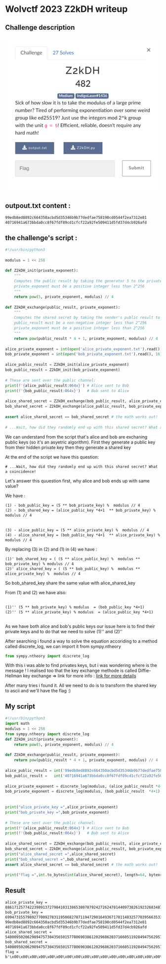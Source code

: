 # Wolvctf 2023 Z2kDH writeup

## Challenge description

![Challenge description](assets/Description.png)


## outpout.txt content :

```
99edb8ed8892c664350acbd5d35346b9b77dedfae758190cd0544f2ea7312e81
40716941a673bbda0cc8f67fdf89cd1cfcf22a92fe509411d5fd37d4cb926afd

```


## the challenge's script :


```python 
#!/usr/bin/python3

modulus = 1 << 258

def Z2kDH_init(private_exponent):
	"""
	Computes the public result by taking the generator 5 to the private exponent, then removing the last 2 bits
	private_exponent must be a positive integer less than 2^256
	"""
	return pow(5, private_exponent, modulus) // 4

def Z2kDH_exchange(public_result, private_exponent):
	"""
	Computes the shared secret by taking the sender's public result to the receiver's private exponent, then removing the last 2 bits
	public_result must be a non-negative integer less than 2^256
	private_exponent must be a positive integer less than 2^256
	"""
	return pow(public_result * 4 + 1, private_exponent, modulus) // 4

alice_private_exponent = int(open('alice_private_exponent.txt').read(), 16)
bob_private_exponent = int(open('bob_private_exponent.txt').read(), 16)

alice_public_result = Z2kDH_init(alice_private_exponent)
bob_public_result = Z2kDH_init(bob_private_exponent)

# These are sent over the public channel:
print(f'{alice_public_result:064x}') # Alice sent to Bob
print(f'{bob_public_result:064x}')   # Bob sent to Alice

alice_shared_secret = Z2kDH_exchange(bob_public_result, alice_private_exponent)
bob_shared_secret = Z2kDH_exchange(alice_public_result, bob_private_exponent)

assert alice_shared_secret == bob_shared_secret # the math works out!

# ...Wait, how did they randomly end up with this shared secret? What a coincidence!

```

We can understand from the script that's alice and bob are exchaning public keys (so it's an asyetric algorithm). First they generate a public key from their hidden private key then they generate a shared key 


At the end of the script we have this question:

```
# ...Wait, how did they randomly end up with this shared secret? What a coincidence!

```

Let's answer this quuestion first, why alice and bob ends up with same value? 

We have :

```
(1) - bob_public_key = (5 ** bob_private_key) %  modulus // 4
(2) - bob_shared_key = (alice_public_key *4+1  ** bob_private_key) %  modulus // 4


(3) - alice_public_key = (5 ** alice_private_key) %  modulus // 4
(4) - alice_shared_key = (bob_public_key *4+1  ** alice_private_key) %  modulus // 4

```


By replacing (3) in (2) and (1) in (4) we have : 

```
(1)' bob_shared_key = ( (5 ** alice_public_key) %  modulus ** bob_private_key) % modulus // 4
(2)' alice_shared_key = ( (5 ** bob_public_key) %  modulus ** alice_private_key) %  modulus // 4

```

So bob_shared_key share the same value with alice_shared_key

From (1) and (2) we have also: 

```

(1)'' (5 ** bob_private_key) % modulus  = (bob_public_key *4+1)
(2)'' (5 ** alice_private_key) % modulus  = (alice_public_key *4+1)


```


As we have both alice and bob's public keys our issue here is to find their private keys and to do that we need to solve (1)'' and (2)''


After searching i found a way to solve the equation accoriding to a method called discrete_log, we can import it from sympy.ntheory



```python 
from sympy.ntheory import discrete_log
```


With this i was able to find privates keys, but i was wondering where is the message ! I realised too that the key exchange methode is called Diffie-Hellman key exchange => link for more info : [link for more details](https://simple.wikipedia.org/wiki/Diffie-Hellman_key_exchange) 



After many tries i found it. All we need to do is to transform the shared key to ascii and we'll have the flag :)


## My script


```python 
#!/usr/bin/python3
import math
modulus = 1 << 258
from sympy.ntheory import discrete_log
def Z2kDH_init(private_exponent):
	return pow(5, private_exponent, modulus) // 4

def Z2kDH_exchange(public_result, private_exponent):
	return pow(public_result * 4 + 1, private_exponent, modulus) // 4

alice_public_result = int('99edb8ed8892c664350acbd5d35346b9b77dedfae758190cd0544f2ea7312e81',16)
bob_public_result =   int('40716941a673bbda0cc8f67fdf89cd1cfcf22a92fe509411d5fd37d4cb926afd',16)

alice_private_exponent = discrete_log(modulus, (alice_public_result *4+1), 5)
bob_private_exponent = discrete_log(modulus, (bob_public_result  *4+1), 5)


print("alice_private_key =",alice_private_exponent)
print("bob_private_key =",bob_private_exponent)

# These are sent over the public channel:
print(f'{alice_public_result:064x}') # Alice sent to Bob
print(f'{bob_public_result:064x}')   # Bob sent to Alice

alice_shared_secret = Z2kDH_exchange(bob_public_result, alice_private_exponent)
bob_shared_secret = Z2kDH_exchange(alice_public_result, bob_private_exponent)
print("alice_shared_secret =",alice_shared_secret)
print("bob_shared_secret =",bob_shared_secret)
assert alice_shared_secret == bob_shared_secret # the math works out!

print("flag =",int.to_bytes(int(alice_shared_secret), length=64, byteorder='big', signed=False))
```

## Result

```
alice_private_key = 88617125774223989137279841031386538078792427262478144097382619232683487654785
bob_private_key = 69947315579892770092783119506827871194729016493671781148325770395663533284821
99edb8ed8892c664350acbd5d35346b9b77dedfae758190cd0544f2ea7312e81
40716941a673bbda0cc8f67fdf89cd1cfcf22a92fe509411d5fd37d4cb926afd
alice_shared_secret = 54000950206298947573043565015778069038612029686203716605119284947562957452157
bob_shared_secret = 54000950206298947573043565015778069038612029686203716605119284947562957452157
flag = b'\x00\x00\x00\x00\x00\x00\x00\x00\x00\x00\x00\x00\x00\x00\x00\x00\x00\x00\x00\x00\x00\x00\x00\x00\x00\x00\x00\x00\x00\x00\x00\x00wctf{P0HL1G_H3LLM4N_$M4LL_pr1M3}
```





